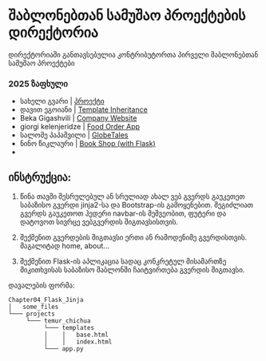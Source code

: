 # შაბლონებთან სამუშაო პროექტების დირექტორია

დირექტორიაში განთავსებულია კონტრიბუტორთა პირველი შაბლონებთან სამუშაო პროექტები

### 2025 ზაფხული
- სახელი გვარი | [პროექტი](/მისამართი)
- დავით ეგოიანი | [Template Inheritance](/Chapter04_Flask_Jinja/Projects/Davit%20Egoian/templates/index.html)
- Beka Gigashvili | [Company Website](https://github.com/BekaGigashvili/Python-Internship-2025/blob/main/Chapter04_Flask_Jinja/Projects/Beka%20Gigashvili/app.py)
- giorgi kelenjeridze | [Food Order App](/Chapter04_Flask_Jinja/Projects/giorgikelenjeridze/app.py) 
- სალომე პაპაშვილი | [GlobeTales](https://github.com/KiwiScreams/Python-Internship-2025/blob/main/Chapter04_Flask_Jinja/Projects/Salome_Papashvili/app.py)
- ნინო წიკლაური | [Book Shop (with Flask)](/Chapter04_Flask_Jinja/Projects/Nino_Tsiklauri/app.py)
- 
## ინსტრუქცია:

1. წინა თავში შესრულებულ ან სრულიად ახალ ვებ გვერდს გაუკეთეთ საბაზისო გვერდი jinja2-სა და Bootstrap-ის გამოყენებით.
   შეგიძლიათ გვერდს გაუკეთოთ ჰედერი navbar-ის მეშვეობით, ფუტერი და დატოვოთ სივრცე ვებგვერდის შიგთავსისთვის.

2. შექმენით გვერდების შიგთავსი ერთი ან რამოდენიმე გვერდისთვის. მაგალიტად home, about...

3. შექმენით Flask-ის აპლიკაცია სადაც კონკრეტულ მისამართზე მიკითხვისას საბაზისო შაბლონში ჩაიტვირთება გვერდის შიგთავსი.

დავალების ფორმა:

```
Chapter04_Flask_Jinja
│   some_files
└─── projects
     └─── temur_chichua
          └─── templates
          │    │   base.html
          │    │   index.html
          └─── app.py
```
